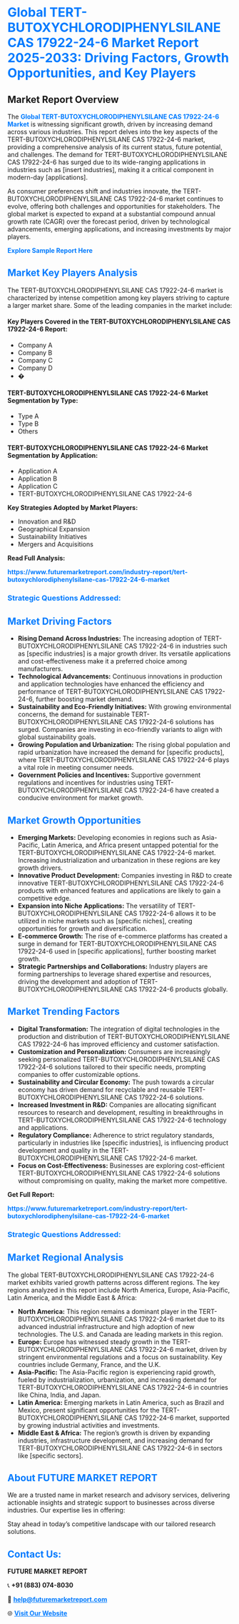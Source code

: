 <h1 style="color: #007BFF;">Global TERT-BUTOXYCHLORODIPHENYLSILANE CAS 17922-24-6 Market Report 2025-2033: Driving Factors, Growth Opportunities, and Key Players</h1>

<section id="overview">
<h2>Market Report Overview</h2>
<p>The <a href="https://www.futuremarketreport.com/industry-report/tert-butoxychlorodiphenylsilane-cas-17922-24-6-market" style="color: #007BFF; text-decoration: none;"><strong>Global TERT-BUTOXYCHLORODIPHENYLSILANE CAS 17922-24-6 Market</strong></a> is witnessing significant growth, driven by increasing demand across various industries. This report delves into the key aspects of the TERT-BUTOXYCHLORODIPHENYLSILANE CAS 17922-24-6 market, providing a comprehensive analysis of its current status, future potential, and challenges. The demand for TERT-BUTOXYCHLORODIPHENYLSILANE CAS 17922-24-6 has surged due to its wide-ranging applications in industries such as [insert industries], making it a critical component in modern-day [applications].</p>
<p>As consumer preferences shift and industries innovate, the TERT-BUTOXYCHLORODIPHENYLSILANE CAS 17922-24-6 market continues to evolve, offering both challenges and opportunities for stakeholders. The global market is expected to expand at a substantial compound annual growth rate (CAGR) over the forecast period, driven by technological advancements, emerging applications, and increasing investments by major players.</p>
</section>

<section id="overview">
<p><a href="https://www.futuremarketreport.com/request-sample/reportId=113256" style="color: #007BFF; text-decoration: none;"><strong>Explore Sample Report Here</strong></a></p>
</section>

<section id="key-players">
<h2 style="color: #007BFF;">Market Key Players Analysis</h2>
<p>The TERT-BUTOXYCHLORODIPHENYLSILANE CAS 17922-24-6 market is characterized by intense competition among key players striving to capture a larger market share. Some of the leading companies in the market include:</p>
<h4>Key Players Covered in the TERT-BUTOXYCHLORODIPHENYLSILANE CAS 17922-24-6 Report:</h4>
<ul><li>Company A</li><li>Company B</li><li>Company C</li><li>Company D</li><li>�</li></ul>
<h4>TERT-BUTOXYCHLORODIPHENYLSILANE CAS 17922-24-6 Market Segmentation by Type:</h4>
<ul><li>Type A</li><li>Type B</li><li>Others</li></ul>

<h4>TERT-BUTOXYCHLORODIPHENYLSILANE CAS 17922-24-6 Market Segmentation by Application:</h4>
<ul><li>Application A</li><li>Application B</li><li>Application C</li><li>TERT-BUTOXYCHLORODIPHENYLSILANE CAS 17922-24-6</li></ul>
<p><strong>Key Strategies Adopted by Market Players:</strong></p>
<ul>
<li>Innovation and R&D</li>
<li>Geographical Expansion</li>
<li>Sustainability Initiatives</li>
<li>Mergers and Acquisitions</li>
</ul>
</section>

<section>
<p><strong>Read Full Analysis: </strong></p><a href="https://www.futuremarketreport.com/industry-report/tert-butoxychlorodiphenylsilane-cas-17922-24-6-market" style="color: #007BFF; text-decoration: none;"><strong>https://www.futuremarketreport.com/industry-report/tert-butoxychlorodiphenylsilane-cas-17922-24-6-market</strong></a>
<h3 style="color: #007BFF;">Strategic Questions Addressed:</h3>
</section>

<section id="driving-factors">
<h2 style="color: #007BFF;">Market Driving Factors</h2>
<ul>
<li><strong>Rising Demand Across Industries:</strong> The increasing adoption of TERT-BUTOXYCHLORODIPHENYLSILANE CAS 17922-24-6 in industries such as [specific industries] is a major growth driver. Its versatile applications and cost-effectiveness make it a preferred choice among manufacturers.</li>
<li><strong>Technological Advancements:</strong> Continuous innovations in production and application technologies have enhanced the efficiency and performance of TERT-BUTOXYCHLORODIPHENYLSILANE CAS 17922-24-6, further boosting market demand.</li>
<li><strong>Sustainability and Eco-Friendly Initiatives:</strong> With growing environmental concerns, the demand for sustainable TERT-BUTOXYCHLORODIPHENYLSILANE CAS 17922-24-6 solutions has surged. Companies are investing in eco-friendly variants to align with global sustainability goals.</li>
<li><strong>Growing Population and Urbanization:</strong> The rising global population and rapid urbanization have increased the demand for [specific products], where TERT-BUTOXYCHLORODIPHENYLSILANE CAS 17922-24-6 plays a vital role in meeting consumer needs.</li>
<li><strong>Government Policies and Incentives:</strong> Supportive government regulations and incentives for industries using TERT-BUTOXYCHLORODIPHENYLSILANE CAS 17922-24-6 have created a conducive environment for market growth.</li>
</ul>
</section>

<section id="growth-opportunities">
<h2 style="color: #007BFF;">Market Growth Opportunities</h2>
<ul>
<li><strong>Emerging Markets:</strong> Developing economies in regions such as Asia-Pacific, Latin America, and Africa present untapped potential for the TERT-BUTOXYCHLORODIPHENYLSILANE CAS 17922-24-6 market. Increasing industrialization and urbanization in these regions are key growth drivers.</li>
<li><strong>Innovative Product Development:</strong> Companies investing in R&D to create innovative TERT-BUTOXYCHLORODIPHENYLSILANE CAS 17922-24-6 products with enhanced features and applications are likely to gain a competitive edge.</li>
<li><strong>Expansion into Niche Applications:</strong> The versatility of TERT-BUTOXYCHLORODIPHENYLSILANE CAS 17922-24-6 allows it to be utilized in niche markets such as [specific niches], creating opportunities for growth and diversification.</li>
<li><strong>E-commerce Growth:</strong> The rise of e-commerce platforms has created a surge in demand for TERT-BUTOXYCHLORODIPHENYLSILANE CAS 17922-24-6 used in [specific applications], further boosting market growth.</li>
<li><strong>Strategic Partnerships and Collaborations:</strong> Industry players are forming partnerships to leverage shared expertise and resources, driving the development and adoption of TERT-BUTOXYCHLORODIPHENYLSILANE CAS 17922-24-6 products globally.</li>
</ul>
</section>

<section id="trending-factors">
<h2 style="color: #007BFF;">Market Trending Factors</h2>
<ul>
<li><strong>Digital Transformation:</strong> The integration of digital technologies in the production and distribution of TERT-BUTOXYCHLORODIPHENYLSILANE CAS 17922-24-6 has improved efficiency and customer satisfaction.</li>
<li><strong>Customization and Personalization:</strong> Consumers are increasingly seeking personalized TERT-BUTOXYCHLORODIPHENYLSILANE CAS 17922-24-6 solutions tailored to their specific needs, prompting companies to offer customizable options.</li>
<li><strong>Sustainability and Circular Economy:</strong> The push towards a circular economy has driven demand for recyclable and reusable TERT-BUTOXYCHLORODIPHENYLSILANE CAS 17922-24-6 solutions.</li>
<li><strong>Increased Investment in R&D:</strong> Companies are allocating significant resources to research and development, resulting in breakthroughs in TERT-BUTOXYCHLORODIPHENYLSILANE CAS 17922-24-6 technology and applications.</li>
<li><strong>Regulatory Compliance:</strong> Adherence to strict regulatory standards, particularly in industries like [specific industries], is influencing product development and quality in the TERT-BUTOXYCHLORODIPHENYLSILANE CAS 17922-24-6 market.</li>
<li><strong>Focus on Cost-Effectiveness:</strong> Businesses are exploring cost-efficient TERT-BUTOXYCHLORODIPHENYLSILANE CAS 17922-24-6 solutions without compromising on quality, making the market more competitive.</li>
</ul>
</section>

<section>
<p><strong>Get Full Report: </strong></p><a href="https://www.futuremarketreport.com/industry-report/tert-butoxychlorodiphenylsilane-cas-17922-24-6-market" style="color: #007BFF; text-decoration: none;"><strong>https://www.futuremarketreport.com/industry-report/tert-butoxychlorodiphenylsilane-cas-17922-24-6-market</strong></a>
<h3 style="color: #007BFF;">Strategic Questions Addressed:</h3>
</section>


<section id="regional-analysis">
<h2 style="color: #007BFF;">Market Regional Analysis</h2>
<p>The global TERT-BUTOXYCHLORODIPHENYLSILANE CAS 17922-24-6 market exhibits varied growth patterns across different regions. The key regions analyzed in this report include North America, Europe, Asia-Pacific, Latin America, and the Middle East & Africa:</p>
<ul>
<li><strong>North America:</strong> This region remains a dominant player in the TERT-BUTOXYCHLORODIPHENYLSILANE CAS 17922-24-6 market due to its advanced industrial infrastructure and high adoption of new technologies. The U.S. and Canada are leading markets in this region.</li>
<li><strong>Europe:</strong> Europe has witnessed steady growth in the TERT-BUTOXYCHLORODIPHENYLSILANE CAS 17922-24-6 market, driven by stringent environmental regulations and a focus on sustainability. Key countries include Germany, France, and the U.K.</li>
<li><strong>Asia-Pacific:</strong> The Asia-Pacific region is experiencing rapid growth, fueled by industrialization, urbanization, and increasing demand for TERT-BUTOXYCHLORODIPHENYLSILANE CAS 17922-24-6 in countries like China, India, and Japan.</li>
<li><strong>Latin America:</strong> Emerging markets in Latin America, such as Brazil and Mexico, present significant opportunities for the TERT-BUTOXYCHLORODIPHENYLSILANE CAS 17922-24-6 market, supported by growing industrial activities and investments.</li>
<li><strong>Middle East & Africa:</strong> The region’s growth is driven by expanding industries, infrastructure development, and increasing demand for TERT-BUTOXYCHLORODIPHENYLSILANE CAS 17922-24-6 in sectors like [specific sectors].</li>
</ul>
</section>

<footer>
<h2 style="color: #007BFF;">About FUTURE MARKET REPORT</h2>
<p>We are a trusted name in market research and advisory services, delivering actionable insights and strategic support to businesses across diverse industries. Our expertise lies in offering:</p>

<p>Stay ahead in today’s competitive landscape with our tailored research solutions.</p>

<h2 style="color: #007BFF;">Contact Us:</h2>
<p><strong>FUTURE MARKET REPORT</strong></p>
<p>📞 <strong>+91 (883) 074-8030</strong></p>
<p>📧 <strong><a href="mailto:help@futuremarketreport.com" style="color: #007BFF;">help@futuremarketreport.com</a></strong></p>
<p>🌐 <strong><a href="https://www.futuremarketreport.com/" style="color: #007BFF;">Visit Our Website</a></strong></p>
</footer>